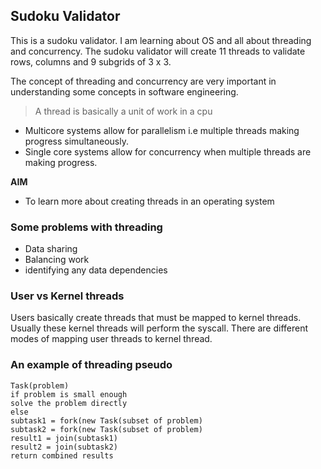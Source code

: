 ## Sudoku Validator

This is a sudoku validator. I am learning about OS and all about
threading and concurrency. The sudoku validator will create 11 threads to validate rows, columns and 9 subgrids of 3 x 3.

The concept of threading and concurrency are very important in understanding some concepts in software engineering.

> A thread is basically a unit of work in a cpu

- Multicore systems allow for parallelism i.e multiple threads making progress simultaneously.
- Single core systems allow for concurrency when multiple threads are making progress.

**AIM**
- To learn more about creating threads in an operating system


### Some problems with threading
- Data sharing
- Balancing work
- identifying any data dependencies

### User vs Kernel threads
Users basically create threads that must be mapped to kernel threads. Usually these
kernel threads will perform the syscall. There are different modes of mapping user threads to kernel thread.

### An example of threading pseudo

```
Task(problem)
if problem is small enough
solve the problem directly
else
subtask1 = fork(new Task(subset of problem)
subtask2 = fork(new Task(subset of problem)
result1 = join(subtask1)
result2 = join(subtask2)
return combined results
```


